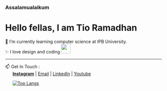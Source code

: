 ### Assalamualaikum 

# Hello fellas, I am Tio Ramadhan

🌱 I’m currently learning computer science at IPB University. <br>
✨ I love design and coding <img src="https://media.giphy.com/media/m3ArSNOBS1UbhwKTCp/source.gif" width="30px">

<hr>
📫 Get In Touch : <br>
&nbsp;&nbsp;&nbsp;&nbsp;&nbsp;&nbsp;<a href="https://www.instagram.com/tioramadhn" style="font-weight:bold;">Instagram</a> | <a href="mailto:tioramadhntio@apps.ipb.ac.id" target="_blank">Email</a> | <a href="https://www.linkedin.com/in/tio-ramadhan-ab77431a2/">Linkedln</a> | <a href="https://www.youtube.com/UwUDesign">Youtube</a> <br>

&nbsp;&nbsp;&nbsp;&nbsp;&nbsp;&nbsp;[![Top Langs](https://github-readme-stats.vercel.app/api/top-langs/?username=tioramadhn&layout=compact&theme=react)](https://github.com/tioramadhn/)


<!--
**tioramdhntio/tioramdhntio** is a ✨ _special_ ✨ repository because its `README.md` (this file) appears on your GitHub profile.

